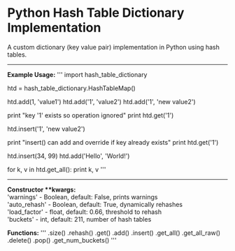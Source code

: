 Python Hash Table Dictionary Implementation
===========================================

A custom dictionary (key value pair) implementation in Python using hash tables.

<hr>
<b>Example Usage:</b>
'''
import hash_table_dictionary


htd = hash_table_dictionary.HashTableMap()

htd.add(1, 'value1')
htd.add('1', 'value2')
htd.add('1', 'new value2')

print "key '1' exists so operation ignored"
print htd.get('1')

htd.insert('1', 'new value2')

print "insert() can add and override if key already exists"
print htd.get('1')

htd.insert(34, 99)
htd.add('Hello', 'World!')

for k, v in htd.get_all():
    print k, v
'''
<hr>
<b>Constructor **kwargs:</b><br>
'warnings' - Boolean, default: False, prints warnings<br>
'auto_rehash' - Boolean, default: True, dynamically rehashes<br>
'load_factor' - float, default: 0.66, threshold to rehash<br>
'buckets' - int, default: 211, number of hash tables<br>

<b>Functions:</b>
'''
.size()
.rehash()
.get()
.add()
.insert()
.get_all()
.get_all_raw()
.delete()
.pop()
.get_num_buckets()
'''
